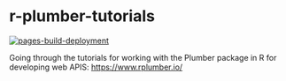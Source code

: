# r-plumber-tutorials

[![pages-build-deployment](https://github.com/JBris/r-plumber-tutorials/actions/workflows/pages/pages-build-deployment/badge.svg?branch=main)](https://github.com/JBris/r-plumber-tutorials/actions/workflows/pages/pages-build-deployment)

Going through the tutorials for working with the Plumber package in R for developing web APIS: https://www.rplumber.io/
